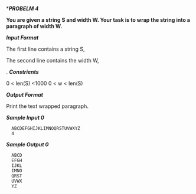****PROBELM 4***

**You are given a string S and width W.
Your task is to wrap the string into a paragraph of width W.**


***Input Format***

The first line contains a string S,

The second line contains the width W,

.
***Constrients***
   
   0 < len(S) <1000
   0 < w < len(S)


***Output Format***

  Print the text wrapped paragraph.

***Sample Input 0***

      ABCDEFGHIJKLIMNOQRSTUVWXYZ
      4

***Sample Output 0***

      ABCD
      EFGH
      IJKL
      IMNO
      QRST
      UVWX
      YZ

